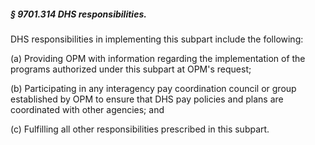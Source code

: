 ##### § 9701.314 DHS responsibilities. #####

DHS responsibilities in implementing this subpart include the following:

(a) Providing OPM with information regarding the implementation of the programs authorized under this subpart at OPM's request;

(b) Participating in any interagency pay coordination council or group established by OPM to ensure that DHS pay policies and plans are coordinated with other agencies; and

(c) Fulfilling all other responsibilities prescribed in this subpart.